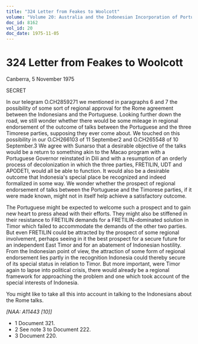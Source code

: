 ```yaml
---
title: "324 Letter from Feakes to Woolcott"
volume: "Volume 20: Australia and the Indonesian Incorporation of Portuguese Timor, 1974-1976"
doc_id: 8162
vol_id: 20
doc_date: 1975-11-05
---
```


# 324 Letter from Feakes to Woolcott

Canberra, 5 November 1975

SECRET

In our telegram O.CH2859271 we mentioned in paragraphs 6 and 7 the possibility of some sort of regional approval for the Rome agreement between the Indonesians and the Portuguese. Looking further down the road, we still wonder whether there would be some mileage in regional endorsement of the outcome of talks between the Portuguese and the three Timorese parties, supposing they ever come about. We touched on this possibility in our O.CH266103 of 11 September2 and O.CH265548 of 10 September.3 We agree with Sunarso that a desirable objective of the talks would be a return to something akin to the Macao program with a Portuguese Governor reinstated in Dili and with a resumption of an orderly process of decolonization in which the three parties, FRETILIN, UDT and APODETI, would all be able to function. It would also be a desirable outcome that Indonesia's special place be recognized and indeed formalized in some way. We wonder whether the prospect of regional endorsement of talks between the Portuguese and the Timorese parties, if it were made known, might not in itself help achieve a satisfactory outcome.

The Portuguese might be expected to welcome such a prospect and to gain new heart to press ahead with their efforts. They might also be stiffened in their resistance to FRETILIN demands for a FRETILIN-dominated solution in Timor which failed to accommodate the demands of the other two parties. But even FRETILIN could be attracted by the prospect of some regional involvement, perhaps seeing in it the best prospect for a secure future for an independent East Timor and for an abatement of Indonesian hostility. From the Indonesian point of view, the attraction of some form of regional endorsement lies partly in the recognition Indonesia could thereby secure of its special status in relation to Timor. But more important, were Timor again to lapse into political crisis, there would already be a regional framework for approaching the problem and one which took account of the special interests of Indonesia.

You might like to take all this into account in talking to the Indonesians about the Rome talks.

_[NAA: A11443 [10]]_

  * 1 Document 321.
  * 2 See note 3 to Document 222.
  * 3 Document 220.


